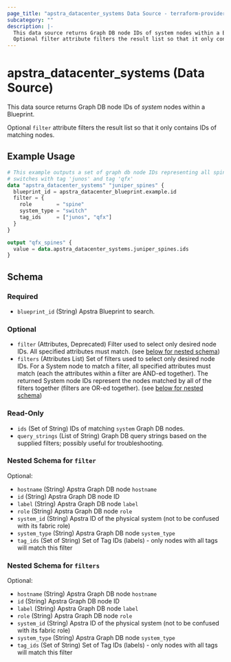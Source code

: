 ```yaml
---
page_title: "apstra_datacenter_systems Data Source - terraform-provider-apstra"
subcategory: ""
description: |-
  This data source returns Graph DB node IDs of system nodes within a Blueprint.
  Optional filter attribute filters the result list so that it only contains IDs of matching nodes.
---
```


# apstra_datacenter_systems (Data Source)

This data source returns Graph DB node IDs of *system* nodes within a Blueprint.

Optional `filter` attribute filters the result list so that it only contains IDs of matching nodes.

## Example Usage

```terraform
# This example outputs a set of graph db node IDs representing all spine
# switches with tag 'junos' and tag 'qfx'
data "apstra_datacenter_systems" "juniper_spines" {
  blueprint_id = apstra_datacenter_blueprint.example.id
  filter = {
    role        = "spine"
    system_type = "switch"
    tag_ids     = ["junos", "qfx"]
  }
}

output "qfx_spines" {
  value = data.apstra_datacenter_systems.juniper_spines.ids
}
```

<!-- schema generated by tfplugindocs -->
## Schema

### Required

- `blueprint_id` (String) Apstra Blueprint to search.

### Optional

- `filter` (Attributes, Deprecated) Filter used to select only desired node IDs. All specified attributes must match. (see [below for nested schema](#nestedatt--filter))
- `filters` (Attributes List) Set of filters used to select only desired node IDs. For a System node to match a filter, all specified attributes must match (each the attributes within a filter are AND-ed together). The returned System node IDs represent the nodes matched by all of the filters together (filters are OR-ed together). (see [below for nested schema](#nestedatt--filters))

### Read-Only

- `ids` (Set of String) IDs of matching `system` Graph DB nodes.
- `query_strings` (List of String) Graph DB query strings based on the supplied filters; possibly useful for troubleshooting.

<a id="nestedatt--filter"></a>
### Nested Schema for `filter`

Optional:

- `hostname` (String) Apstra Graph DB node `hostname`
- `id` (String) Apstra Graph DB node ID
- `label` (String) Apstra Graph DB node `label`
- `role` (String) Apstra Graph DB node `role`
- `system_id` (String) Apstra ID of the physical system (not to be confused with its fabric role)
- `system_type` (String) Apstra Graph DB node `system_type`
- `tag_ids` (Set of String) Set of Tag IDs (labels) - only nodes with all tags will match this filter


<a id="nestedatt--filters"></a>
### Nested Schema for `filters`

Optional:

- `hostname` (String) Apstra Graph DB node `hostname`
- `id` (String) Apstra Graph DB node ID
- `label` (String) Apstra Graph DB node `label`
- `role` (String) Apstra Graph DB node `role`
- `system_id` (String) Apstra ID of the physical system (not to be confused with its fabric role)
- `system_type` (String) Apstra Graph DB node `system_type`
- `tag_ids` (Set of String) Set of Tag IDs (labels) - only nodes with all tags will match this filter
